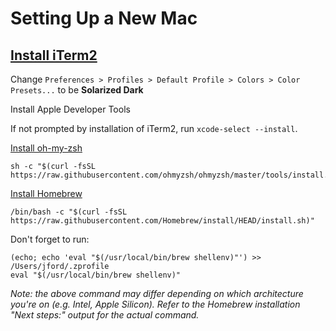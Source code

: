 # Setting Up a New Mac

## [Install iTerm2](https://iterm2.com/)

Change `Preferences > Profiles > Default Profile > Colors > Color Presets...` to be **Solarized Dark**

Install Apple Developer Tools

If not prompted by installation of iTerm2, run `xcode-select --install`.

[Install oh-my-zsh](https://ohmyz.sh/#install)

```
sh -c "$(curl -fsSL https://raw.githubusercontent.com/ohmyzsh/ohmyzsh/master/tools/install.sh)"
```

[Install Homebrew](https://brew.sh)

```
/bin/bash -c "$(curl -fsSL https://raw.githubusercontent.com/Homebrew/install/HEAD/install.sh)"
```

Don't forget to run:
```
(echo; echo 'eval "$(/usr/local/bin/brew shellenv)"') >> /Users/jford/.zprofile
eval "$(/usr/local/bin/brew shellenv)"
```
_Note: the above command may differ depending on which architecture you're on (e.g. Intel, Apple Silicon).
Refer to the Homebrew installation "Next steps:" output for the actual command._


